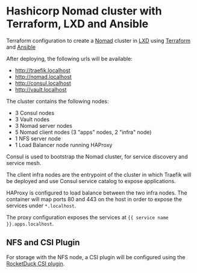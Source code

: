 # Hashicorp Nomad cluster with Terraform, LXD and Ansible

Terraform configuration to create a [Nomad](https://www.nomadproject.io) cluster
in [LXD](https://linuxcontainers.org/#LXD) using [Terraform](https://www.terraform.io)
and [Ansible](https://www.ansible.com/)

After deploying, the following urls will be available:

- http://traefik.localhost
- http://nomad.localhost
- http://consul.localhost
- http://vault.localhost

The cluster contains the following nodes:

- 3 Consul nodes
- 3 Vault nodes
- 3 Nomad server nodes
- 5 Nomad client nodes (3 "apps" nodes, 2 "infra" node)
- 1 NFS server node
- 1 Load Balancer node running HAProxy

Consul is used to bootstrap the Nomad cluster, for service discovery and service mesh.

The client infra nodes are the entrypoint of the cluster in which Traefik will be deployed
and use Consul service catalog to expose applications.

HAProxy is configured to load balance between the two infra nodes. The container will map
ports 80 and 443 on the host in order to expose the services under `*.localhost`.

The proxy configuration exposes the services at `{{ service name }}.apps.localhost`.

## NFS and CSI Plugin

For storage with the NFS node, a CSI plugin will be configured using the [RocketDuck CSI plugin](https://gitlab.com/rocketduck/csi-plugin-nfs).
